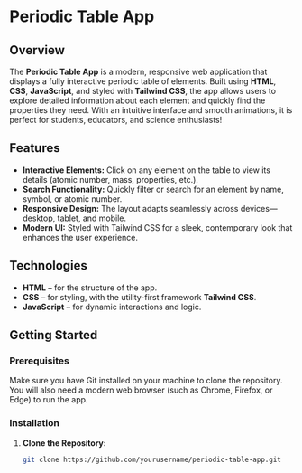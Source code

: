 # Periodic Table App

## Overview

The **Periodic Table App** is a modern, responsive web application that displays a fully interactive periodic table of elements. Built using **HTML**, **CSS**, **JavaScript**, and styled with **Tailwind CSS**, the app allows users to explore detailed information about each element and quickly find the properties they need. With an intuitive interface and smooth animations, it is perfect for students, educators, and science enthusiasts!

## Features

- **Interactive Elements:** Click on any element on the table to view its details (atomic number, mass, properties, etc.).
- **Search Functionality:** Quickly filter or search for an element by name, symbol, or atomic number.
- **Responsive Design:** The layout adapts seamlessly across devices—desktop, tablet, and mobile.
- **Modern UI:** Styled with Tailwind CSS for a sleek, contemporary look that enhances the user experience.

## Technologies

- **HTML** – for the structure of the app.
- **CSS** – for styling, with the utility-first framework **Tailwind CSS**.
- **JavaScript** – for dynamic interactions and logic.

## Getting Started

### Prerequisites

Make sure you have Git installed on your machine to clone the repository. You will also need a modern web browser (such as Chrome, Firefox, or Edge) to run the app.

### Installation

1. **Clone the Repository:**

   ```bash
   git clone https://github.com/yourusername/periodic-table-app.git
